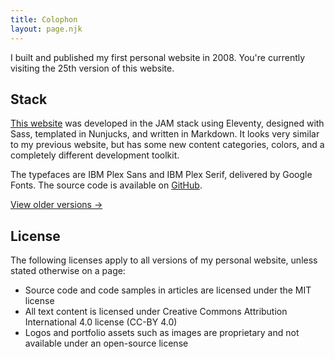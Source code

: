 ```yaml
---
title: Colophon
layout: page.njk
---
```


I built and published my first personal website in 2008. You're currently visiting the 25th version of this website.

## Stack

[This website](/about/versions/amsterdam/) was developed in the JAM stack using Eleventy, designed with Sass, templated in Nunjucks, and written in Markdown. It looks very similar to my previous website, but has some new content categories, colors, and a completely different development toolkit.

The typefaces are IBM Plex Sans and IBM Plex Serif, delivered by Google Fonts. The source code is available on [GitHub](https://github.com/AnandChowdhary/anandchowdhary.com).

[View older versions →](/about/versions/)

## License

The following licenses apply to all versions of my personal website, unless stated otherwise on a page:

- Source code and code samples in articles are licensed under the MIT license
- All text content is licensed under Creative Commons Attribution International 4.0 license (CC-BY 4.0)
- Logos and portfolio assets such as images are proprietary and not available under an open-source license
